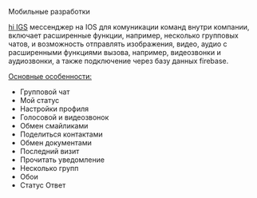 Мобильные разработки


<a href="https://apps.apple.com/ru/app/hi-igs/id1531138108"> hi IGS</a> мессенджер на IOS для комуникации команд внутри компании, включает расширенные функции, например, несколько групповых чатов, и возможность отправлять изображения, видео, аудио с расширенными функциями вызова, например, видеозвонки и аудиозвонки, а также подключение через базу данных firebase.

<a href="https://github.com/lev8ib/portfolio/blob/main/mobile%20development/messenger%20hi%20IGS.pdf"> Основные особенности:</a>
- Групповой чат
- Мой статус
- Настройки профиля
- Голосовой и видеозвонок
- Обмен смайликами
- Поделиться контактами
- Обмен документами
- Последний визит
- Прочитать уведомление
- Несколько групп
- Обои
- Статус Ответ


